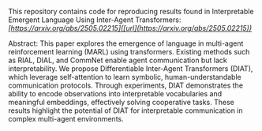 This repository contains code for reproducing results found in Interpretable Emergent Language Using Inter-Agent Transformers: _[https://arxiv.org/abs/2505.02215]([url](https://arxiv.org/abs/2505.02215))_

Abstract: This paper explores the emergence of language in multi-agent reinforcement learning (MARL) using transformers. Existing methods such as RIAL, DIAL, and CommNet enable agent communication but lack interpretability. We propose Differentiable Inter-Agent Transformers (DIAT), which leverage self-attention to learn symbolic, human-understandable communication protocols. Through experiments, DIAT demonstrates the ability to encode observations into interpretable vocabularies and meaningful embeddings, effectively solving cooperative tasks. These results highlight the potential of DIAT for interpretable communication in complex multi-agent environments.
